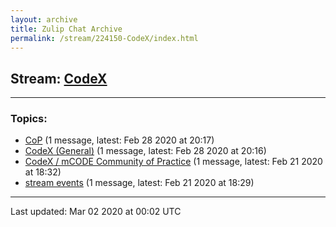 ```yaml
---
layout: archive
title: Zulip Chat Archive
permalink: /stream/224150-CodeX/index.html
---
```


## Stream: [CodeX](https://hl7webmaster.github.io/zulip-hl7-org/stream/224150-CodeX/index.html)
---

### Topics:

* [CoP](topic/CoP.html) (1 message, latest: Feb 28 2020 at 20:17)
* [CodeX (General)](topic/CodeX.20(General).html) (1 message, latest: Feb 28 2020 at 20:16)
* [CodeX / mCODE Community of Practice](topic/CodeX.20.2F.20mCODE.20Community.20of.20Practice.html) (1 message, latest: Feb 21 2020 at 18:32)
* [stream events](topic/stream.20events.html) (1 message, latest: Feb 21 2020 at 18:29)

<hr><p>Last updated: Mar 02 2020 at 00:02 UTC</p>